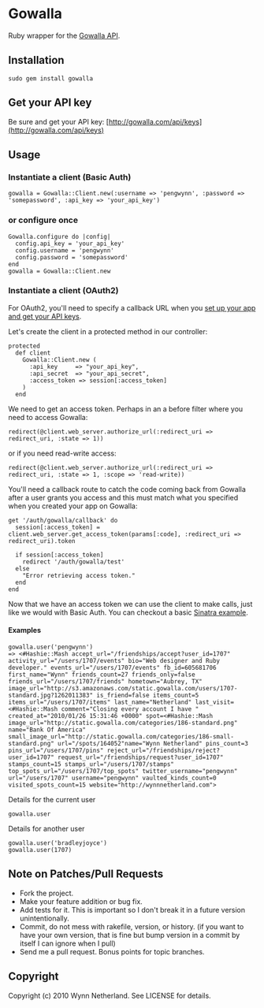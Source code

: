 # Gowalla

Ruby wrapper for the [Gowalla API](http://gowalla.com/api/docs).


## Installation

    sudo gem install gowalla
    
## Get your API key

Be sure and get your API key: [http://gowalla.com/api/keys](http://gowalla.com/api/keys)
    
## Usage

### Instantiate a client (Basic Auth)

    gowalla = Gowalla::Client.new(:username => 'pengwynn', :password => 'somepassword', :api_key => 'your_api_key')
    
### or configure once

    Gowalla.configure do |config|
      config.api_key = 'your_api_key'
      config.username = 'pengwynn'
      config.password = 'somepassword'
    end
    gowalla = Gowalla::Client.new
    
### Instantiate a client (OAuth2)

For OAuth2, you'll need to specify a callback URL when you [set up your app and get your API keys](http://gowalla.com/api/keys).

Let's create the client in a protected method in our controller:

    protected
      def client    
        Gowalla::Client.new (
          :api_key     => "your_api_key",
          :api_secret  => "your_api_secret",
          :access_token => session[:access_token]
        )
      end

We need to get an access token. Perhaps in an a before filter where you need to access Gowalla:
    
    redirect(@client.web_server.authorize_url(:redirect_uri => redirect_uri, :state => 1))

or if you need read-write access:

    redirect(@client.web_server.authorize_url(:redirect_uri => redirect_uri, :state => 1, :scope => 'read-write))
    
You'll need a callback route to catch the code coming back from Gowalla after a user grants you access and this must match what you specified when you created your app on Gowalla:

    get '/auth/gowalla/callback' do
      session[:access_token] = client.web_server.get_access_token(params[:code], :redirect_uri => redirect_uri).token

      if session[:access_token]
        redirect '/auth/gowalla/test'
      else
        "Error retrieving access token."
      end
    end
    
Now that we have an access token we can use the client to make calls, just like we would with Basic Auth. You can checkout a basic [Sinatra example](http://gist.github.com/454283).
    
#### Examples

    gowalla.user('pengwynn')
    => <#Hashie::Mash accept_url="/friendships/accept?user_id=1707" activity_url="/users/1707/events" bio="Web designer and Ruby developer." events_url="/users/1707/events" fb_id=605681706 first_name="Wynn" friends_count=27 friends_only=false friends_url="/users/1707/friends" hometown="Aubrey, TX" image_url="http://s3.amazonaws.com/static.gowalla.com/users/1707-standard.jpg?1262011383" is_friend=false items_count=5 items_url="/users/1707/items" last_name="Netherland" last_visit=<#Hashie::Mash comment="Closing every account I have " created_at="2010/01/26 15:31:46 +0000" spot=<#Hashie::Mash image_url="http://static.gowalla.com/categories/186-standard.png" name="Bank Of America" small_image_url="http://static.gowalla.com/categories/186-small-standard.png" url="/spots/164052"name="Wynn Netherland" pins_count=3 pins_url="/users/1707/pins" reject_url="/friendships/reject?user_id=1707" request_url="/friendships/request?user_id=1707" stamps_count=15 stamps_url="/users/1707/stamps" top_spots_url="/users/1707/top_spots" twitter_username="pengwynn" url="/users/1707" username="pengwynn" vaulted_kinds_count=0 visited_spots_count=15 website="http://wynnnetherland.com">
    

Details for the current user

    gowalla.user
    
Details for another user

    gowalla.user('bradleyjoyce')
    gowalla.user(1707)
    


## Note on Patches/Pull Requests
 
* Fork the project.
* Make your feature addition or bug fix.
* Add tests for it. This is important so I don't break it in a
  future version unintentionally.
* Commit, do not mess with rakefile, version, or history.
  (if you want to have your own version, that is fine but
   bump version in a commit by itself I can ignore when I pull)
* Send me a pull request. Bonus points for topic branches.

## Copyright

Copyright (c) 2010 Wynn Netherland. See LICENSE for details.
